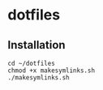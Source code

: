 dotfiles
========

## Installation 
    cd ~/dotfiles
    chmod +x makesymlinks.sh
    ./makesymlinks.sh
